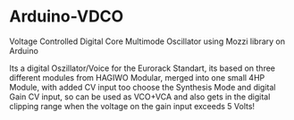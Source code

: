 # Arduino-VDCO
Voltage Controlled Digital Core Multimode Oscillator using Mozzi library on Arduino

Its a digital Oszillator/Voice for the Eurorack Standart, its based on three different modules from HAGIWO Modular, merged into one small 4HP Module, with added CV input too choose the Synthesis Mode and digital Gain CV input, so can be used as VCO+VCA and also gets in the digital clipping range when the voltage on the gain input exceeds 5 Volts!

